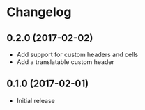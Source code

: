 # Changelog

## 0.2.0 (2017-02-02)

* Add support for custom headers and cells
* Add a translatable custom header

## 0.1.0 (2017-02-01)

* Initial release
